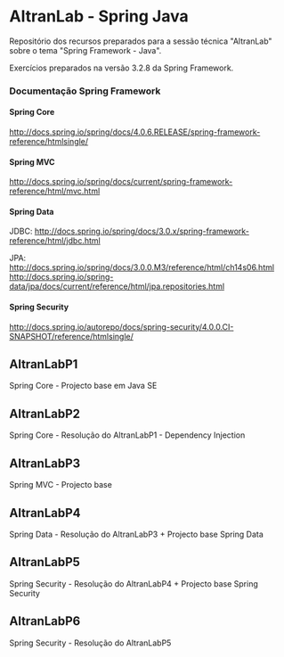 AltranLab - Spring Java
====================

Repositório dos recursos preparados para a sessão técnica "AltranLab" sobre o tema "Spring Framework - Java".

Exercícios preparados na versão 3.2.8 da Spring Framework.

### Documentação Spring Framework 

#### Spring Core 
http://docs.spring.io/spring/docs/4.0.6.RELEASE/spring-framework-reference/htmlsingle/

#### Spring MVC 
http://docs.spring.io/spring/docs/current/spring-framework-reference/html/mvc.html

#### Spring Data 

JDBC:
http://docs.spring.io/spring/docs/3.0.x/spring-framework-reference/html/jdbc.html

JPA:
http://docs.spring.io/spring/docs/3.0.0.M3/reference/html/ch14s06.html
http://docs.spring.io/spring-data/jpa/docs/current/reference/html/jpa.repositories.html

#### Spring Security 
http://docs.spring.io/autorepo/docs/spring-security/4.0.0.CI-SNAPSHOT/reference/htmlsingle/


## AltranLabP1
Spring Core - Projecto base em Java SE 

## AltranLabP2 
Spring Core - Resolução do AltranLabP1 - Dependency Injection

## AltranLabP3 
 Spring MVC - Projecto base

## AltranLabP4
Spring Data - Resolução do AltranLabP3 + Projecto base Spring Data

## AltranLabP5
Spring Security - Resolução do AltranLabP4 + Projecto base Spring Security

## AltranLabP6
Spring Security - Resolução do AltranLabP5

